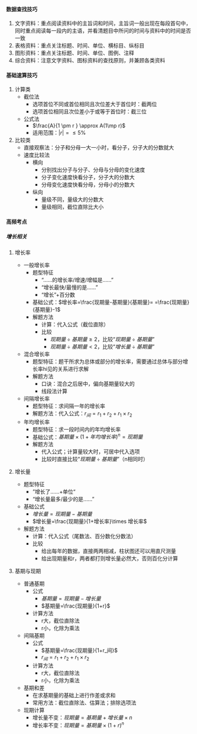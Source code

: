 #### 数据查找技巧

1. 文字资料：重点阅读资料中的主旨词和时间，主旨词一般出现在每段首句中，同时重点阅读每一段内的主语，并看清题目中所问的时间与资料中的时间是否一致
2. 表格资料：重点关注标题、时间、单位、横标目、纵标目
3. 图形资料：重点关注标题、时间、单位、图例、注释
4. 综合资料：注意文字资料、图标资料的查找原则，并兼顾各类资料

#### 基础速算技巧

1. 计算类
   - 截位法
     - 选项首位不同或首位相同且次位差大于首位时：截两位
     - 选项首位相同且次位差小于或等于首位时：截三位
   - 公式法
     - $\frac{A}{1 \pm r } \approx A(1\mp r)$
     - 适用范围：$|r|=\leq 5 \%$
2. 比较类
   - 直接观察法：分子和分母一大一小时，看分子，分子大的分数就大
   - 速度比较法
     - 横向
       - 分别找出分子与分子、分母与分母的变化速度
       - 分子变化速度快看分子，分子大的分数大
       - 分母变化速度快看分母，分母小的分数大
     - 纵向
       - 量级不同，量级大的分数大
       - 量级相同，截位直除比大小

#### 高频考点

##### 增长相关

1. 增长率
   - 一般增长率
     - 题型特征
       - “......的增长率/增速/增幅是......”
       - “增长最快/最慢的是......”
       - “增长”+百分数
     - 基础公式：$增长率=\frac{现期量-基期量}{基期量}= =\frac{现期量}{基期量}-1$
     - 解题方法
       - 计算：代入公式（截位直除）
       - 比较
         - $现期量\div 基期量\geq 2$，比较“$现期量\div 基期量$”
         - $现期量\div 基期量<  2$，比较“$增长量\div 基期量$”
   - 混合增长率
     - 题型特征：题干所求为总体或部分的增长率，需要通过总体与部分增长率hi见的关系进行求解
     - 解题方法
       - 口诀：混合之后居中，偏向基期量较大的
       - 线段法计算
   - 间隔增长率
     - 题型特征：求间隔一年的增长率
     - 解题方法：代入公式：$r_间=r_1+r_2+r_1\times r_2$
   - 年均增长率
     - 题型特征：求一段时间内的年均增长率
     - 基础公式：$基期量\times (1+年均增长率)^{n}=现期量$
     - 解题方法
       - 代入公式；计算量较大时，可居中代入选项
       - 比较时直接比较“$现期量\div 基期量$”（n相同时）
   
2. 增长量
   - 题型特征
     - ”增长了......+单位“
     - “增长量最多/最少的是......”
   - 基础公式
     - $增长量=现期量-基期量$
     - $增长量=\frac{现期量}{1+增长率}\times 增长率$
   - 解题方法
     - 计算：代入公式（尾数法、百分数化分数法）
     - 比较
       - 给出每年的数据，直接两两相减，柱状图还可以用直尺测量
       - 给出现期量和r，两者都打则增长量必然大，否则百化分计算
   
3. 基期与现期

   - 普通基期
     - 公式
       - $基期量=现期量-增长量$
       - $基期量=\frac{现期量}{1+r}$
     - 计算方法
       - r大，截位直除法
       - r小，化除为乘法
   - 间隔基期
     - 公式
       - $基期量=\frac{现期量}{1+r_间}$
       - $r_间=r_1+r_2+r_1 \times r_2$
     - 计算方法
       - r大，截位直除法
       - r小，化除为乘法
   - 基期和差
     - 在求基期量的基础上进行作差或求和
     - 常用方法：截位直除法、估算法；排除选项法
   - 现期计算
     - 增长量不变：$现期量=基期量+增长量\times n$
     - 增长率不变：$现期量=基期量\times (1+r)^{n}$

